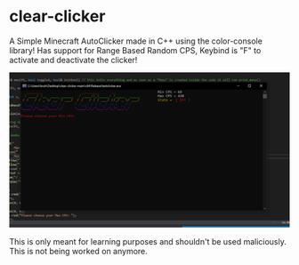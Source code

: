 # clear-clicker
A Simple Minecraft AutoClicker made in C++ using the color-console library!
Has support for Range Based Random CPS, Keybind is "F" to activate and deactivate the clicker!

![Screenshot](testclicker/Clear-Clicker.PNG)

This is only meant for learning purposes and shouldn't be used maliciously.
This is not being worked on anymore.
